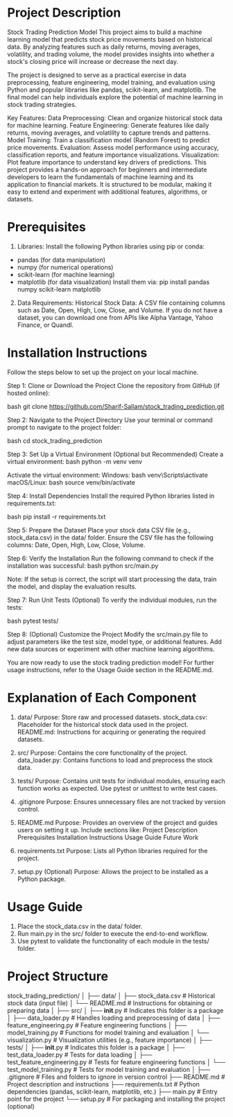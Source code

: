 # Project Description
Stock Trading Prediction Model
This project aims to build a machine learning model that predicts stock price movements based on historical data. By analyzing features such as daily returns, moving averages, volatility, and trading volume, the model provides insights into whether a stock's closing price will increase or decrease the next day.

The project is designed to serve as a practical exercise in data preprocessing, feature engineering, model training, and evaluation using Python and popular libraries like pandas, scikit-learn, and matplotlib. The final model can help individuals explore the potential of machine learning in stock trading strategies.

Key Features:
Data Preprocessing: Clean and organize historical stock data for machine learning.
Feature Engineering: Generate features like daily returns, moving averages, and volatility to capture trends and patterns.
Model Training: Train a classification model (Random Forest) to predict price movements.
Evaluation: Assess model performance using accuracy, classification reports, and feature importance visualizations.
Visualization: Plot feature importance to understand key drivers of predictions.
This project provides a hands-on approach for beginners and intermediate developers to learn the fundamentals of machine learning and its application to financial markets. It is structured to be modular, making it easy to extend and experiment with additional features, algorithms, or datasets.

# Prerequisites
1. Libraries:
Install the following Python libraries using pip or conda:
* pandas (for data manipulation)
* numpy (for numerical operations)
* scikit-learn (for machine learning)
* matplotlib (for data visualization)
Install them via:
    pip install pandas numpy scikit-learn matplotlib

2. Data Requirements:
Historical Stock Data:
A CSV file containing columns such as Date, Open, High, Low, Close, and Volume.
If you do not have a dataset, you can download one from APIs like Alpha Vantage, Yahoo Finance, or Quandl.

# Installation Instructions
Follow the steps below to set up the project on your local machine.

Step 1: Clone or Download the Project
        Clone the repository from GitHub (if hosted online):

bash
git clone https://github.com/Sharif-Sallam/stock_trading_prediction.git

Step 2: Navigate to the Project Directory
        Use your terminal or command prompt to navigate to the project folder:

bash
cd stock_trading_prediction

Step 3: Set Up a Virtual Environment (Optional but Recommended)
        Create a virtual environment:
bash
python -m venv venv

Activate the virtual environment:
Windows:
bash
    venv\Scripts\activate
macOS/Linux:
bash
    source venv/bin/activate

Step 4: Install Dependencies
Install the required Python libraries listed in requirements.txt:

bash
    pip install -r requirements.txt

Step 5: Prepare the Dataset
        Place your stock data CSV file (e.g., stock_data.csv) in the data/ folder.
        Ensure the CSV file has the following columns:
        Date, Open, High, Low, Close, Volume.

Step 6: Verify the Installation
        Run the following command to check if the installation was successful:
bash
    python src/main.py

Note: If the setup is correct, the script will start processing the data, train the model, and display the evaluation results.

Step 7: Run Unit Tests (Optional)
        To verify the individual modules, run the tests:

bash
    pytest tests/

Step 8: (Optional) Customize the Project
        Modify the src/main.py file to adjust parameters like the test size, model type, or additional features.
        Add new data sources or experiment with other machine learning algorithms.

You are now ready to use the stock trading prediction model! For further usage instructions, refer to the Usage Guide section in the README.md.


# Explanation of Each Component
1) data/
Purpose: Store raw and processed datasets.
stock_data.csv: Placeholder for the historical stock data used in the project.
README.md: Instructions for acquiring or generating the required datasets.

2) src/
Purpose: Contains the core functionality of the project.
data_loader.py: Contains functions to load and preprocess the stock data.

3) tests/
Purpose: Contains unit tests for individual modules, ensuring each function works as expected.
Use pytest or unittest to write test cases.

4) .gitignore
Purpose: Ensures unnecessary files are not tracked by version control.

5) README.md
Purpose: Provides an overview of the project and guides users on setting it up.
Include sections like:
Project Description
Prerequisites
Installation Instructions
Usage Guide
Future Work

6) requirements.txt
Purpose: Lists all Python libraries required for the project.

7) setup.py (Optional)
Purpose: Allows the project to be installed as a Python package.

# Usage Guide
1. Place the stock_data.csv in the data/ folder.
2. Run main.py in the src/ folder to execute the end-to-end workflow.
3. Use pytest to validate the functionality of each module in the tests/ folder.


# Project Structure
stock_trading_prediction/
│
├── data/
│   ├── stock_data.csv          # Historical stock data (input file)
│   └── README.md               # Instructions for obtaining or preparing data
│
├── src/
│   ├── __init__.py             # Indicates this folder is a package
│   ├── data_loader.py          # Handles loading and preprocessing of data
│   ├── feature_engineering.py  # Feature engineering functions
│   ├── model_training.py       # Functions for model training and evaluation
│   └── visualization.py        # Visualization utilities (e.g., feature importance)
│
├── tests/
│   ├── __init__.py             # Indicates this folder is a package
│   ├── test_data_loader.py     # Tests for data loading
│   ├── test_feature_engineering.py # Tests for feature engineering functions
│   └── test_model_training.py  # Tests for model training and evaluation
│
├── .gitignore                  # Files and folders to ignore in version control
├── README.md                   # Project description and instructions
├── requirements.txt            # Python dependencies (pandas, scikit-learn, matplotlib, etc.)
├── main.py                 # Entry point for the project
└── setup.py                    # For packaging and installing the project (optional)

